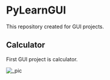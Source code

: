 # PyLearnGUI

This repository created for GUI projects.
## Calculator
First GUI project is calculator.

![_pic](https://user-images.githubusercontent.com/43343453/215558089-3059e28b-5700-40b5-8d01-3141769ecf19.png)
